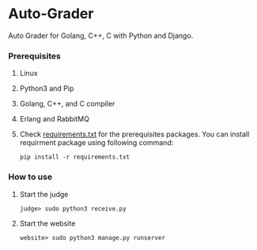
# Auto-Grader
 Auto Grader for Golang, C++, C with Python and Django.

### Prerequisites
1. Linux
2. Python3 and Pip
3. Golang, C++, and C compiler
4. Erlang and RabbitMQ
5. Check [requirements.txt](requirements.txt) for the prerequisites packages. You can install requirment package using following command:
 
	```shell
	pip install -r requirements.txt
	```
### How to use
1. Start the judge
	```shell
	judge> sudo python3 receive.py
	```
2. Start the website
	```shell
	website> sudo python3 manage.py runserver
	```
	